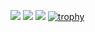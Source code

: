 ![](http://github-profile-summary-cards.vercel.app/api/cards/profile-details?username=SunbroJedi&theme=dracula)
![](http://github-profile-summary-cards.vercel.app/api/cards/stats?username=SunbroJedi&theme=dracula) ![](http://github-profile-summary-cards.vercel.app/api/cards/productive-time?username=SunbroJedi&theme=dracula&utcOffset=8)
[![trophy](https://github-profile-trophy.vercel.app/?username=sunbrojedi&theme=dracula&no-frame=true&margin-w=15&margin-h=15)](https://github.com/ryo-ma/github-profile-trophy)
